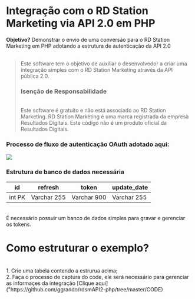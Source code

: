 <h1> Integração com o RD Station Marketing via API 2.0 em PHP </h1>
<b>Objetivo?</b> Demonstrar o envio de uma conversão para o RD Station Marketing em PHP adotando a estrutura de autenticação da API 2.0 <br>
<br>
<blockquote>
Este software tem o objetivo de auxiliar o desenvolvedor a criar uma integração simples com o RD Station Marketing através da API pública 2.0.
<br> 
<h3> Isenção de Responsabilidade </h3> <br>
Este software é gratuito e não está associado ao RD Station Marketing. RD Station Marketing é uma marca registrada da empresa Resultados Digitais. Este código não é um produto oficial da Resultados Digitais.

</blockquote>

<h3>Processo de fluxo de autenticação OAuth adotado aqui: </h3>

<img src="https://uploaddeimagens.com.br/images/002/201/492/full/FLUXO_API.png">

<h3>Estrutura de banco de dados necessária</h3>

| id     	| refresh     	| token       	| update_date 	|
|--------	|-------------	|-------------	|-------------	|
| int PK 	| Varchar 255 	| Varchar 900 	| Varchar 255 	| 

<br>
É necessário possuir um banco de dados simples para gravar e gerenciar os tokens.
<h1> Como estruturar o exemplo? </h1>
<br>
1. Crie uma tabela contendo a estrurua acima;<br>
2. Faça o processo de captura do code, ele será necessário para gerenciar as informaçes da integração [Clique aqui] ("https://github.com/ggrando/rdsmAPI2-php/tree/master/CODE)
